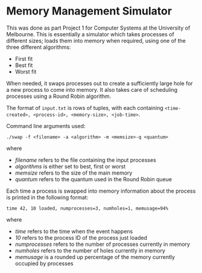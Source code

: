 # Memory Management Simulator

This was done as part Project 1 for Computer Systems at the University
of Melbourne. This is essentially a simulator which takes processes of
different sizes; loads them into memory when required, using one of the
three different algorithms:
* First fit
* Best fit
* Worst fit

When needed, it swaps processes out to create a sufficiently large hole
for a new process to come into memory. It also takes care of scheduling
processes using a Round Robin algorithm.

The format of `input.txt` is rows of tuples, with each containing 
`<time-created>, <process-id>, <memory-size>, <job-time>`.

Command line arguments used:
```
./swap -f <filename> -a <algorithm> -m <memsize>-q <quantum>
```
where
* _filename_ refers to the file containing the input processes
* _algorithms_ is either set to best, first or worst
* _memsize_ refers to the size of the main memory
* _quantum_ refers to the quantum used in the Round Robin queue

Each time a process is swapped into memory information about the process
is printed in the following format:
```
time 42, 10 loaded, numprocesses=3, numholes=1, memusage=94%
```
where
* _time_ refers to the time when the event happens
* _10_ refers to the process ID of the process just loaded
* _numprocesses_ refers to the number of processes currently in memory
* _numholes_ refers to the number of holes currently in memory
* _memusage_ is a rounded up percentage of the memory currently occupied by processes
